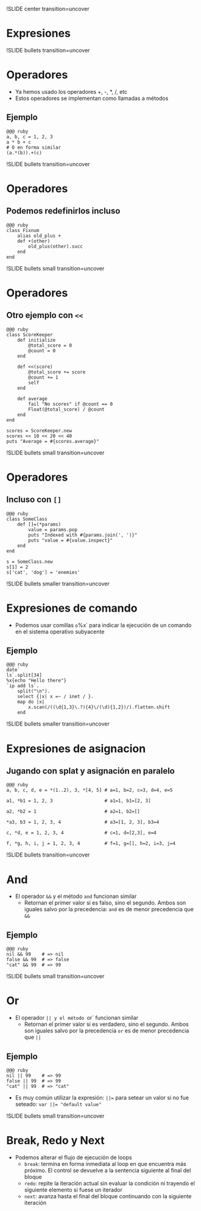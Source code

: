 !SLIDE center transition=uncover
# Expresiones

!SLIDE bullets transition=uncover
# Operadores
* Ya hemos usado los operadores +, -, *, /, etc
* Estos operadores se implementan como llamadas a métodos

## Ejemplo
	@@@ ruby
	a, b, c = 1, 2, 3
	a * b + c
	# O en forma similar
	(a.*(b)).+(c)

!SLIDE bullets transition=uncover
# Operadores
## Podemos redefinirlos incluso
	@@@ ruby
	class Fixnum
		alias old_plus +
		def +(other)
			old_plus(other).succ
		end
	end

!SLIDE bullets small transition=uncover
# Operadores
## Otro ejemplo con `<<`
	@@@ ruby
	class ScoreKeeper
		def initialize
			@total_score = 0
			@count = 0
		end

		def <<(score)
			@total_score += score
			@count += 1
			self
		end
		
		def average
			fail "No scores" if @count == 0
			Float(@total_score) / @count
		end
	end

	scores = ScoreKeeper.new
	scores << 10 << 20 << 40
	puts "Average = #{scores.average}"

!SLIDE bullets small transition=uncover
# Operadores
## Incluso con `[]`
	@@@ ruby
	class SomeClass
		def []=(*params)
			value = params.pop
			puts "Indexed with #{params.join(', ')}"
			puts "value = #{value.inspect}"
		end
	end

	s = SomeClass.new
	s[1] = 2
	s['cat', 'dog'] = 'enemies'


!SLIDE bullets smaller transition=uncover
# Expresiones de comando
* Podemos usar comillas ` o `%x` para indicar la ejecución de un comando en el
sistema operativo subyacente

## Ejemplo

	@@@ ruby
	date`
	ls`.split[34]
	%x{echo "Hello there"}
	`ip add ls`.
		split("\n").
		select {|x| x =~ / inet / }.
		map do |x|
			x.scan(/((\d{1,3}\.?){4}\/(\d){1,2})/).flatten.shift 
		end
!SLIDE bullets smaller transition=uncover
# Expresiones de asignacion
## Jugando con splat y asignación en paralelo
	@@@ ruby
	a, b, c, d, e = *(1..2), 3, *[4, 5] # a=1, b=2, c=3, d=4, e=5

	a1, *b1 = 1, 2, 3                   # a1=1, b1=[2, 3]

	a2, *b2 = 1                         # a2=1, b2=[]

	*a3, b3 = 1, 2, 3, 4                # a3=[1, 2, 3], b3=4

	c, *d, e = 1, 2, 3, 4               # c=1, d=[2,3], e=4

	f, *g, h, i, j = 1, 2, 3, 4         # f=1, g=[], h=2, i=3, j=4

!SLIDE bullets transition=uncover
# And
* El operador `&&` y el método `and` funcionan similar 
	* Retornan el primer valor si es falso, sino el segundo. Ambos son iguales 
	salvo por la precedencia: `and` es de menor precedencia que `&&`

## Ejemplo
	@@@ ruby
	nil && 99    # => nil
	false && 99  # => false
	"cat" && 99  # => 99

!SLIDE bullets small transition=uncover
# Or
* El operador `|| y el método `or` funcionan similar 
	* Retornan el primer valor si es verdadero, sino el segundo. Ambos son iguales 
	salvo por la precedencia `or` es de menor precedencia que `||`

## Ejemplo
	@@@ ruby
	nil || 99    # => 99
	false || 99  # => 99
	"cat" || 99  # => "cat"

* Es muy común utilizar la expresión: `||=` para setear un valor si no fue
	seteado: `var ||= "default value"`

!SLIDE bullets small transition=uncover
# Break, Redo y Next
* Podemos alterar el flujo de ejecución de loops 
	* `break`: termina en forma inmediata al loop en que encuentra más próximo. El
	  control se devuelve a la sentencia siguiente al final del bloque
	* `redo`: repite la iteración actual sin evaluar la condición ni trayendo el
	  siguiente elemento si fuese un iterador
	* `next`: avanza hasta el final del bloque continuando con la siguiente
	  iteración
